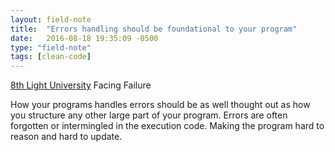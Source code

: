 ```yaml
---
layout: field-note
title:  "Errors handling should be foundational to your program"
date:   2016-08-18 19:35:09 -0500
type: "field-note"
tags: [clean-code]
---
```


[8th Light University][8th Light] Facing Failure

How your programs handles errors should be as well thought out as how you structure any other large part of your program. Errors are often forgotten or intermingled in the execution code. Making the program hard to reason and hard to update. 

[8th Light]: http://www.meetup.com/8th-light-university/events/232280756/ 
